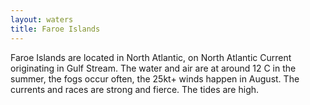 ```yaml
---
layout: waters
title: Faroe Islands
---
```


Faroe Islands are located in North Atlantic,
on North Atlantic Current originating in Gulf Stream.
The water and air are at around 12 C in the summer,
the fogs occur often, the 25kt+ winds happen in August.
The currents and races are strong and fierce.
The tides are high.

